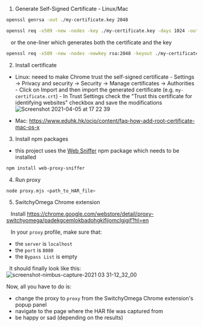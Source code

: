 1. Generate Self-Signed Certificate - Linux/Mac

```bash
openssl genrsa -out ./my-certificate.key 2048

openssl req -x509 -new -nodes -key ./my-certificate.key -days 1024 -out ./my-certificate.crt -subj "/C=US/ST=Utah/L=Provo/O=ACME Signing Authority Inc/CN=hoxyproxy.com"
```

&nbsp;&nbsp;&nbsp;or the one-liner which generates both the certificate and the key

```bash
openssl req -x509 -new -nodes -newkey rsa:2048 -keyout ./my-certificate.key -days 1024 -out ./my-certificate.crt -subj "/C=US/ST=Utah/L=Provo/O=ACME Signing Authority Inc/CN=hoxyproxy.com"
```

2. Install certificate

- Linux: neeed to make Chrome trust the self-signed certificate - Settings &rightarrow; Privacy and security &rightarrow; Security &rightarrow; Manage certificates &rightarrow; Authorities - Click on Import and then import the generated certificate (e.g. `my-certificate.crt`) - In Trust Settings check the "Trust this certificate for identifying websites" checkbox and save the modifications
  ![Screenshot 2021-04-05 at 17 22 39](https://user-images.githubusercontent.com/33263352/113584500-a4f5c200-9633-11eb-9747-6396c52b437d.png)

- Mac: https://www.eduhk.hk/ocio/content/faq-how-add-root-certificate-mac-os-x

3. Install npm packages

- this project uses the [Web Sniffer](https://www.npmjs.com/package/web-proxy-sniffer) npm package which needs to be installed

```bash
npm install web-proxy-sniffer
```

4. Run proxy

```bash
node proxy.mjs <path_to_HAR_file>
```

5. SwitchyOmega Chrome extension

&nbsp;&nbsp;&nbsp;Install https://chrome.google.com/webstore/detail/proxy-switchyomega/padekgcemlokbadohgkifijomclgjgif?hl=en

&nbsp;&nbsp;&nbsp;In your `proxy` profile, make sure that:

- the `server` is `localhost`
- the `port` is `8080`
- the `Bypass List` is empty

&nbsp;&nbsp;It should finally look like this:
![screenshot-nimbus-capture-2021 03 31-12_32_00](https://user-images.githubusercontent.com/17946780/113123369-307ae780-921d-11eb-8094-dfab467b0583.png)

Now, all you have to do is:

- change the proxy to `proxy` from the SwitchyOmega Chrome extension's popup panel
- navigate to the page where the HAR file was captured from
- be happy or sad (depending on the results)

